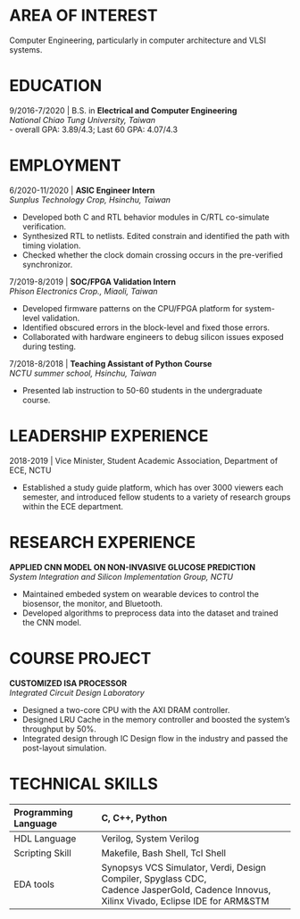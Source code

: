 # AREA OF INTEREST
Computer Engineering, particularly in computer architecture and VLSI systems.

# EDUCATION

9/2016-7/2020 | B.S. in **Electrical and Computer Engineering**<br>*National Chiao Tung University, Taiwan*<br>- overall GPA: 3.89/4.3; Last 60 GPA: 4.07/4.3


# EMPLOYMENT

6/2020-11/2020 | **ASIC Engineer Intern**<br>*Sunplus Technology Crop, Hsinchu, Taiwan*
- Developed both C and RTL behavior modules in C/RTL co-simulate verification.
-	Synthesized RTL to netlists. Edited constrain and identified the path with timing violation.
-	Checked whether the clock domain crossing occurs in the pre-verified synchronizor.

7/2019-8/2019	| **SOC/FPGA Validation Intern**<br>*Phison Electronics Crop., Miaoli, Taiwan*
-	Developed firmware patterns on the CPU/FPGA platform for system-level validation.
-	Identified obscured errors in the block-level and fixed those errors.
-	Collaborated with hardware engineers to debug silicon issues exposed during testing.

7/2018-8/2018	| **Teaching Assistant of Python Course**<br>*NCTU summer school, Hsinchu, Taiwan*
-	Presented lab instruction to 50-60 students in the undergraduate course.

# LEADERSHIP EXPERIENCE

2018-2019	| Vice Minister, Student Academic Association, Department of ECE, NCTU
-	Established a study guide platform, which has over 3000 viewers each semester, and introduced fellow students to a variety of research groups within the ECE department.

# RESEARCH  EXPERIENCE

**APPLIED CNN MODEL ON NON-INVASIVE GLUCOSE PREDICTION**<br>*System Integration and Silicon Implementation Group, NCTU*
-	Maintained embeded system on wearable devices to control the biosensor, the monitor, and Bluetooth.
-	Developed algorithms to preprocess data into the dataset and trained the CNN model.

# COURSE PROJECT

**CUSTOMIZED ISA PROCESSOR**<br>*Integrated Circuit Design Laboratory*
-	Designed a two-core CPU with the AXI DRAM controller.
-	Designed LRU Cache in the memory controller and boosted the system’s throughput by 50%.
-	Integrated design through IC Design flow in the industry and passed the post-layout simulation.

# TECHNICAL SKILLS

| Programming Language        | C, C++, Python          |  |
|:-------------|:------------------|:------|
| HDL Language           | Verilog, System Verilog |   |
| Scripting Skill | Makefile, Bash Shell, Tcl Shell   |   |
| EDA tools           | Synopsys VCS Simulator, Verdi, Design Compiler, Spyglass CDC, <br>  Cadence JasperGold, Cadence Innovus, Xilinx Vivado, Eclipse IDE for ARM&STM     |    |
